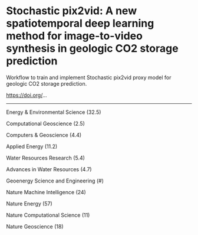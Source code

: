 # Stochastic pix2vid: A new spatiotemporal deep learning method for image-to-video synthesis in geologic CO2 storage prediction

Workflow to train and implement Stochastic pix2vid proxy model for geologic CO2 storage prediction.

https://doi.org/...

---
Energy & Environmental Science (32.5)

Computational Geoscience (2.5)

Computers & Geoscience (4.4)

Applied Energy (11.2)

Water Resources Research (5.4)

Advances in Water Resources (4.7)

Geoenergy Science and Engineering (#)

Nature Machine Intelligence (24)

Nature Energy (57)

Nature Computational Science (11)

Nature Geoscience (18)
